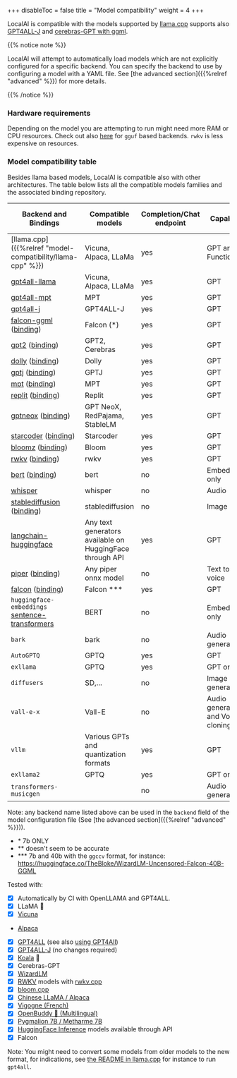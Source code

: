 
+++
disableToc = false
title = "Model compatibility"
weight = 4
+++

LocalAI is compatible with the models supported by [llama.cpp](https://github.com/ggerganov/llama.cpp) supports also [GPT4ALL-J](https://github.com/nomic-ai/gpt4all) and [cerebras-GPT with ggml](https://huggingface.co/lxe/Cerebras-GPT-2.7B-Alpaca-SP-ggml).

{{% notice note %}}

LocalAI will attempt to automatically load models which are not explicitly configured for a specific backend. You can specify the backend to use by configuring a model with a YAML file. See [the advanced section]({{%relref "advanced" %}}) for more details.

{{% /notice %}}

### Hardware requirements

Depending on the model you are attempting to run might need more RAM or CPU resources. Check out also [here](https://github.com/ggerganov/llama.cpp#memorydisk-requirements) for `gguf` based backends. `rwkv` is less expensive on resources.

### Model compatibility table

Besides llama based models, LocalAI is compatible also with other architectures. The table below lists all the compatible models families and the associated binding repository.

| Backend and Bindings                                                             | Compatible models     | Completion/Chat endpoint | Capability | Embeddings support                | Token stream support | Acceleration |
|----------------------------------------------------------------------------------|-----------------------|--------------------------|---------------------------|-----------------------------------|----------------------|--------------|
| [llama.cpp]({{%relref "model-compatibility/llama-cpp" %}})        | Vicuna, Alpaca, LLaMa | yes                      | GPT and Functions                        | yes** | yes                  | CUDA, openCL, cuBLAS, Metal |
| [gpt4all-llama](https://github.com/nomic-ai/gpt4all)      | Vicuna, Alpaca, LLaMa | yes                      | GPT                        | no                                | yes                  | N/A  |
| [gpt4all-mpt](https://github.com/nomic-ai/gpt4all)          | MPT                   | yes                      | GPT                        | no                                | yes                  | N/A  |
| [gpt4all-j](https://github.com/nomic-ai/gpt4all)           | GPT4ALL-J             | yes                      | GPT                        | no                                | yes                  | N/A  |
| [falcon-ggml](https://github.com/ggerganov/ggml) ([binding](https://github.com/go-skynet/go-ggml-transformers.cpp))        | Falcon (*)             | yes                      | GPT                        | no                                | no                   | N/A |
| [gpt2](https://github.com/ggerganov/ggml) ([binding](https://github.com/go-skynet/go-ggml-transformers.cpp))             | GPT2, Cerebras    | yes                      | GPT                        | no                                | no                   | N/A |
| [dolly](https://github.com/ggerganov/ggml) ([binding](https://github.com/go-skynet/go-ggml-transformers.cpp))            | Dolly                 | yes                      | GPT                        | no                                | no                   | N/A |
| [gptj](https://github.com/ggerganov/ggml) ([binding](https://github.com/go-skynet/go-ggml-transformers.cpp))        | GPTJ             | yes                      | GPT                        | no                                | no                   | N/A |
| [mpt](https://github.com/ggerganov/ggml) ([binding](https://github.com/go-skynet/go-ggml-transformers.cpp))         | MPT     | yes                      | GPT                        | no                                | no                   | N/A |
| [replit](https://github.com/ggerganov/ggml) ([binding](https://github.com/go-skynet/go-ggml-transformers.cpp))        | Replit             | yes                      | GPT                        | no                                | no                   | N/A |
| [gptneox](https://github.com/ggerganov/ggml) ([binding](https://github.com/go-skynet/go-ggml-transformers.cpp))        | GPT NeoX, RedPajama, StableLM             | yes                      | GPT                        | no                                | no                   | N/A |
| [starcoder](https://github.com/ggerganov/ggml) ([binding](https://github.com/go-skynet/go-ggml-transformers.cpp))        | Starcoder             | yes                      | GPT                        | no                                | no                   | N/A|
| [bloomz](https://github.com/NouamaneTazi/bloomz.cpp) ([binding](https://github.com/go-skynet/bloomz.cpp))       | Bloom                 | yes                      | GPT                        | no                                | no                   | N/A |
| [rwkv](https://github.com/saharNooby/rwkv.cpp) ([binding](https://github.com/donomii/go-rwkv.cpp))       | rwkv                 | yes                      | GPT                        | no                                | yes                   | N/A  |
| [bert](https://github.com/skeskinen/bert.cpp) ([binding](https://github.com/go-skynet/go-bert.cpp)) | bert                  | no                       | Embeddings only                  | yes                               | no                   | N/A |
| [whisper](https://github.com/ggerganov/whisper.cpp)         | whisper               | no                       | Audio                 | no                                | no                   | N/A |
| [stablediffusion](https://github.com/EdVince/Stable-Diffusion-NCNN) ([binding](https://github.com/mudler/go-stable-diffusion))        | stablediffusion               | no                       | Image                 | no                                | no                   | N/A |
| [langchain-huggingface](https://github.com/tmc/langchaingo)                                                                    | Any text generators available on HuggingFace through API | yes                      | GPT                        | no                                | no                   | N/A |
| [piper](https://github.com/rhasspy/piper) ([binding](https://github.com/mudler/go-piper))                                                                     | Any piper onnx model | no                      | Text to voice                        | no                                | no                   | N/A |
| [falcon](https://github.com/cmp-nct/ggllm.cpp/tree/c12b2d65f732a0d8846db2244e070f0f3e73505c) ([binding](https://github.com/mudler/go-ggllm.cpp))                                                                      | Falcon *** | yes                      | GPT                        | no                                | yes                   | CUDA |
| `huggingface-embeddings` [sentence-transformers](https://github.com/UKPLab/sentence-transformers) | BERT                   | no                       | Embeddings only                  | yes                               | no                   | N/A |
| `bark`  | bark                   | no                       | Audio generation                  | no                               | no                   | yes |
| `AutoGPTQ` | GPTQ                   | yes                       | GPT                  | yes                               | no                   | N/A |
| `exllama`  | GPTQ                   | yes                       | GPT only                  | no                               | no                   | N/A |
| `diffusers`  | SD,...                   | no                       | Image generation    | no                               | no                   | N/A |
| `vall-e-x` | Vall-E    | no                       | Audio generation and Voice cloning    | no                               | no                   | CPU/CUDA |
| `vllm` | Various GPTs and quantization formats | yes                      | GPT             | no | no                  | CPU/CUDA |
| `exllama2`  | GPTQ                   | yes                       | GPT only                  | no                               | no                   | N/A |
| `transformers-musicgen`  |                    | no                       | Audio generation                | no                               | no                   | N/A |

Note: any backend name listed above can be used in the `backend` field of the model configuration file (See [the advanced section]({{%relref "advanced" %}})).

- \* 7b ONLY
- ** doesn't seem to be accurate
- *** 7b and 40b with the `ggccv` format, for instance: https://huggingface.co/TheBloke/WizardLM-Uncensored-Falcon-40B-GGML

Tested with:

- [X] Automatically by CI with OpenLLAMA and GPT4ALL.
- [X] LLaMA 🦙
- [X] [Vicuna](https://github.com/ggerganov/llama.cpp/discussions/643#discussioncomment-5533894)
- [Alpaca](https://github.com/ggerganov/llama.cpp#instruction-mode-with-alpaca)
- [X] [GPT4ALL](https://gpt4all.io) (see also [using GPT4All](https://github.com/ggerganov/llama.cpp#using-gpt4all))
- [X] [GPT4ALL-J](https://gpt4all.io/models/ggml-gpt4all-j.bin) (no changes required)
- [X] [Koala](https://bair.berkeley.edu/blog/2023/04/03/koala/) 🐨
- [X] Cerebras-GPT
- [X] [WizardLM](https://github.com/nlpxucan/WizardLM)
- [X] [RWKV](https://github.com/BlinkDL/RWKV-LM) models with [rwkv.cpp](https://github.com/saharNooby/rwkv.cpp)
- [X] [bloom.cpp](https://github.com/NouamaneTazi/bloomz.cpp)
- [X] [Chinese LLaMA / Alpaca](https://github.com/ymcui/Chinese-LLaMA-Alpaca)
- [X] [Vigogne (French)](https://github.com/bofenghuang/vigogne)
- [X] [OpenBuddy 🐶 (Multilingual)](https://github.com/OpenBuddy/OpenBuddy)
- [X] [Pygmalion 7B / Metharme 7B](https://github.com/ggerganov/llama.cpp#using-pygmalion-7b--metharme-7b)
- [X] [HuggingFace Inference](https://huggingface.co/inference-api) models available through API
- [X] Falcon

Note: You might need to convert some models from older models to the new format, for indications, see [the README in llama.cpp](https://github.com/ggerganov/llama.cpp#using-gpt4all) for instance to run `gpt4all`.

